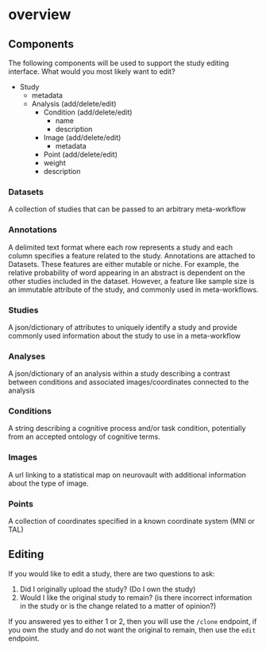 # overview

## Components

The following components will be used to support the study editing interface.
What would you most likely want to edit?
- Study
  - metadata
  - Analysis (add/delete/edit)
    - Condition (add/delete/edit)
      - name
      - description
    - Image (add/delete/edit)
      - metadata
    - Point (add/delete/edit)
    - weight
    - description

### Datasets
A collection of studies that can be passed to
an arbitrary meta-workflow

### Annotations
A delimited text format where each row represents a study and
each column specifies a feature related to the study.
Annotations are attached to Datasets.
These features are either mutable or niche.
For example, the relative probability of word appearing in an abstract is
dependent on the other studies included in the dataset.
However, a feature like sample size is an immutable attribute of the
study, and commonly used in meta-workflows.


### Studies
A json/dictionary of attributes to uniquely identify a study and
provide commonly used information about the study to use in a
meta-workflow

### Analyses
A json/dictionary of an analysis within a study describing
a contrast between conditions and associated images/coordinates
connected to the analysis

### Conditions
A string describing a cognitive process and/or task condition, potentially
from an accepted ontology of cognitive terms.

### Images
A url linking to a statistical map on neurovault with additional information
about the type of image.

### Points
A collection of coordinates specified in a known coordinate system (MNI or TAL)

## Editing

If you would like to edit a study, there are two questions to ask:
1. Did I originally upload the study? (Do I own the study)
2. Would I like the original study to remain?
   (is there incorrect information in the study or is the change related to a matter of opinion?)

If you answered yes to either 1 or 2, then you will use the `/clone` endpoint,
if you own the study and do not want the original to remain, then use the `edit` endpoint.



